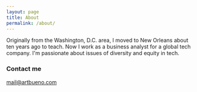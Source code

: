 ```yaml
---
layout: page
title: About
permalink: /about/
---
```


Originally from the Washington, D.C. area, I moved to New Orleans about ten years ago to teach. Now I work as a business analyst for a global tech company. I'm passionate about issues of diversity and equity in tech.

### Contact me

[mail@artbueno.com](mailto:mail@artbueno.com)
